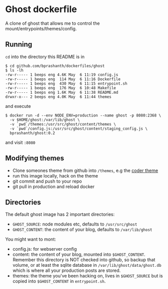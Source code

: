 # Ghost dockerfile

A clone of ghost that allows me to control the mount/entrypoints/themes/config.

## Running

`cd` into the directory this README is in

```
$ cd github.com/bprashanth/dockerfiles/ghost
$ ls -lh
-rw-r----- 1 beeps eng 4.6K May  6 11:19 config.js
-rw-r----- 1 beeps eng  114 May  6 11:16 Dockerfile
-rw-r----- 1 beeps eng  430 May  6 11:15 entrypoint.sh
-rw-r----- 1 beeps eng  176 May  6 10:48 Makefile
-rw-r----- 1 beeps eng 1.6K May  6 11:38 README.md
drwxr-x--- 2 beeps eng 4.0K May  6 11:44 themes
```

and execute
```
$ docker run -d --env NODE_ENV=production --name ghost -p 8080:2368 \
  -v $HOME/ghost:/var/lib/ghost \
  -v `pwd`/themes:/usr/src/ghost/content/themes \
  -v `pwd`/config.js:/usr/src/ghost/content/staging_config.js \
  bprashanth/ghost:0.2
```

and visit `:8080`

## Modifying themes

* Clone someones theme from github into `/themes`, e.g the [coder theme](https://github.com/mbejda/CoderGhostTheme)
* run this image locally, hack on the theme
* git commit and push to your repo
* git pull in production and reload docker

## Directories

The default ghost image has 2 important directories:
* `GHOST_SOURCE`: node modules etc, defaults to `/usr/src/ghost`
* `GHOST_CONTENT`: the content of your blog, defaults to `/var/lib/ghost`

You might want to mont:
* config.js: for webserver config
* content: the content of your blog, mounted into `$GHOST_CONTENT`. Remember
  this directory is NOT checked into github, so backup that volume, or at least
  the sqlite database in `/var/lib/ghost/data/ghost.db` which is where all your
  production posts are stored.
* themes: the theme you've been hacking on, lives in `$GHOST_SOURCE` but is
  copied into `$GHOST_CONTENT` in `entrypoint.sh`.
